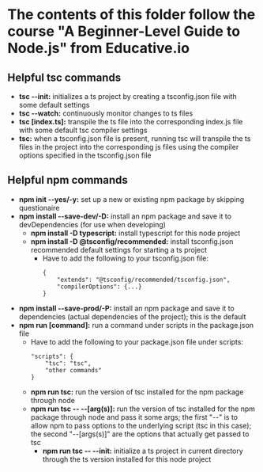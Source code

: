 # The contents of this folder follow the course "A Beginner-Level Guide to Node.js" from Educative.io

## Helpful tsc commands
- **tsc --init:** initializes a ts project by creating a tsconfig.json file with some default settings
- **tsc --watch:** continuously monitor changes to ts files
- **tsc [index.ts]:** transpile the ts file into the corresponding index.js file with some default tsc compiler settings
- **tsc:** when a tsconfig.json file is present, running tsc will transpile the ts files in the project into the corresponding js files using the compiler options specified in the tsconfig.json file

## Helpful npm commands
- **npm init --yes/-y:** set up a new or existing npm package by skipping questionaire
- **npm install --save-dev/-D:** install an npm package and save it to devDependencies (for use when developing)
    - **npm install -D typescript:** install typescript for this node project
    - **npm install -D @tsconfig/recommended:** install tsconfig.json recommended default settings for starting a ts project
        - Have to add the following to your tsconfig.json file:  
            ```
            {  
                "extends": "@tsconfig/recommended/tsconfig.json",  
                "compilerOptions": {...}  
            }
            ```
- **npm install --save-prod/-P:** install an npm package and save it to dependencies (actual dependencies of the project); this is the default
- **npm run [command]:** run a command under scripts in the package.json file
    - Have to add the following to your package.json file under scripts:
        ```
        "scripts": {
            "tsc": "tsc",
            "other commands"
        }
        ```
    - **npm run tsc:** run the version of tsc installed for the npm package through node
    - **npm run tsc -- --[arg(s)]:** run the version of tsc installed for the npm package through node and pass it some args; the first "--" is to allow npm to pass options to the underlying script (tsc in this case); the second "--[args(s)]" are the options that actually get passed to tsc
        - **npm run tsc -- --init:** initialize a ts project in current directory through the ts version installed for this node project